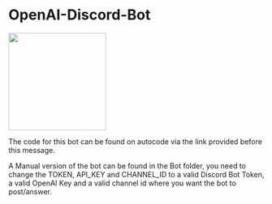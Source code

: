 # OpenAI-Discord-Bot
[<img src="https://open.autocode.com/static/images/open.svg?" width="192">](https://open.autocode.com/)

The code for this bot can be found on autocode via the link provided before this message.

A Manual version of the bot can be found in the Bot folder, you need to change the TOKEN, API_KEY and CHANNEL_ID
to a valid Discord Bot Token, a valid OpenAI Key and a valid channel id where you want the bot to post/answer.